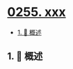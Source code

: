# [0255. xxx](https://github.com/Tdahuyou/TNotes.leetcode/tree/main/notes/0255.%20xxx)

<!-- region:toc -->

- [1. 📝 概述](#1--概述)

<!-- endregion:toc -->

## 1. 📝 概述
